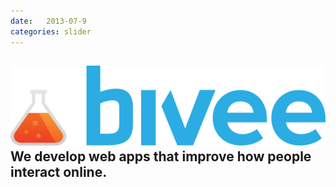 ```yaml
---
date:   2013-07-9
categories: slider
---
```

<div class="sl-slide" data-orientation="horizontal" data-slice1-rotation="-25" data-slice2-rotation="-25" data-slice1-scale="2" data-slice2-scale="2">
	<div class="sl-slide-inner">
		<div class="bg-img bg-img-1"> </div>
		<h2>
		  <div class="logo desktop"><img class="svg" src="/assets/images/logo.svg" /></div>
		  We develop web apps that improve how people interact online.</h2>
		<blockquote><p></p></blockquote>
	</div>
</div>